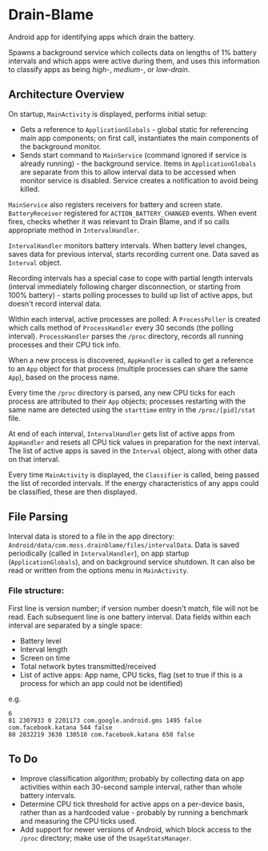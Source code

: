 # Drain-Blame
Android app for identifying apps which drain the battery.

Spawns a background service which collects data on lengths of 1% battery intervals and which apps were active during them, and uses this information to classify apps as being *high-*, *medium-*, or *low-drain*.

## Architecture Overview
On startup, `MainActivity` is displayed, performs initial setup:
* Gets a reference to `ApplicationGlobals` - global static for referencing main app components; on first call, instantiates the main components of the background monitor.
* Sends start command to `MainService` (command ignored if service is already running) - the background service. Items in `ApplicationGlobals` are separate from this to allow interval data to be accessed when monitor service is disabled. Service creates a notification to avoid being killed.

`MainService` also registers receivers for battery and screen state. `BatteryReceiver` registered for `ACTION_BATTERY_CHANGED` events. When event fires, checks whether it was relevant to Drain Blame, and if so calls appropriate method in `IntervalHandler`.

`IntervalHandler` monitors battery intervals. When battery level changes, saves data for previous interval, starts recording current one. Data saved as `Interval` object.

Recording intervals has a special case to cope with partial length intervals (interval immediately following charger disconnection, or starting from 100% battery) - starts polling processes to build up list of active apps, but doesn't record interval data.

Within each interval, active processes are polled: A `ProcessPoller` is created which calls method of `ProcessHandler` every 30 seconds (the polling interval).
`ProcessHandler` parses the `/proc` directory, records all running processes and their CPU tick info.

When a new process is discovered, `AppHandler` is called to get a reference to an `App` object for that process (multiple processes can share the same `App`), based on the process name.

Every time the `/proc` directory is parsed, any new CPU ticks for each process are attributed to their `App` objects; processes restarting with the same name are detected using the `starttime` entry in the `/proc/[pid]/stat` file.

At end of each interval, `IntervalHandler` gets list of active apps from `AppHandler` and resets all CPU tick values in preparation for the next interval. The list of active apps is saved in the `Interval` object, along with other data on that interval.


Every time `MainActivity` is displayed, the `Classifier` is called, being passed the list of recorded intervals. If the energy characteristics of any apps could be classified, these are then displayed.

## File Parsing
Interval data is stored to a file in the app directory: `Android/data/com.moss.drainblame/files/intervalData`. Data is saved periodically (called in `IntervalHandler`), on app startup (`ApplicationGlobals`), and on background service shutdown. It can also be read or written from the options menu in `MainActivity`.

### File structure:
First line is version number; if version number doesn't match, file will not be read. Each subsequent line is one battery interval. Data fields within each interval are separated by a single space:
* Battery level
* Interval length
* Screen on time
* Total network bytes transmitted/received
* List of active apps: App name, CPU ticks, flag (set to true if this is a process for which an app could not be identified)

e.g.

```
6
81 2307933 0 2201173 com.google.android.gms 1495 false com.facebook.katana 544 false
80 2832219 3630 130510 com.facebook.katana 650 false
```

## To Do
* Improve classification algorithm; probably by collecting data on app activities within each 30-second sample interval, rather than whole battery intervals.
* Determine CPU tick threshold for active apps on a per-device basis, rather than as a hardcoded value - probably by running a benchmark and measuring the CPU ticks used.
* Add support for newer versions of Android, which block access to the `/proc` directory; make use of the `UsageStatsManager`.
